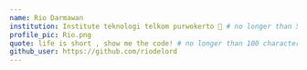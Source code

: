```yaml
---
name: Rio Darmawan 
institution: Institute teknologi telkom purwokerto 🚩 # no longer than 58 characters
profile_pic: Rio.png 
quote: life is short , show me the code! # no longer than 100 characters
github_user: https://github.com/riodelord
---
```

